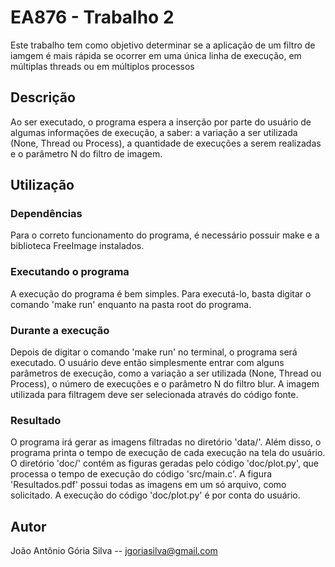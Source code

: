 # EA876 - Trabalho 2

Este trabalho tem como objetivo determinar se a aplicação de um filtro de iamgem é mais rápida se ocorrer em uma única linha de execução, em múltiplas threads ou em múltiplos processos

## Descrição

Ao ser executado, o programa espera a inserção por parte do usuário de algumas informações de execução, a saber: a variação a ser utilizada (None, Thread ou Process), a quantidade de execuções a serem realizadas e o parâmetro N do filtro de imagem.

## Utilização

### Dependências

Para o correto funcionamento do programa, é necessário possuir make e a biblioteca FreeImage instalados.

### Executando o programa

A execução do programa é bem simples. Para executá-lo, basta digitar o comando 'make run' enquanto na pasta root do programa.

### Durante a execução

Depois de digitar o comando 'make run' no terminal, o programa será executado. O usuário deve então simplesmente entrar com alguns parâmetros de execução, como a variação a ser utilizada (None, Thread ou Process), o número de execuções e o parâmetro N do filtro blur. A imagem utilizada para filtragem deve ser selecionada através do código fonte.

### Resultado

O programa irá gerar as imagens filtradas no diretório 'data/'. Além disso, o programa printa o tempo de execução de cada execução na tela do usuário.
O diretório 'doc/' contém as figuras geradas pelo código 'doc/plot.py', que processa o tempo de execução do código 'src/main.c'. A figura 'Resultados.pdf' possui todas as imagens em um só arquivo, como solicitado. A execução do código 'doc/plot.py' é por conta do usuário.

## Autor

João Antônio Gória Silva -- jgoriasilva@gmail.com
